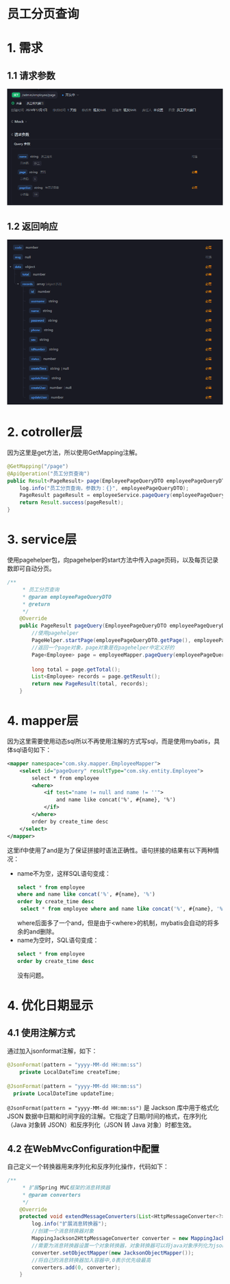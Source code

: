 # 员工分页查询

# 1. 需求

## 1.1 请求参数

![](image/image_oXMBnmb0WO.png)

## 1.2 返回响应

![](image/image_uyQQ3xajN4.png)

# 2. cotroller层

因为这里是get方法，所以使用GetMapping注解。

```java
@GetMapping("/page")
@ApiOperation("员工分页查询")
public Result<PageResult> page(EmployeePageQueryDTO employeePageQueryDTO){
    log.info("员工分页查询，参数为：{}", employeePageQueryDTO);
    PageResult pageResult = employeeService.pageQuery(employeePageQueryDTO);
    return Result.success(pageResult);
}
```

# 3. service层

使用pagehelper包，向pagehelper的start方法中传入page页码，以及每页记录数即可自动分页。

```java
/**
     * 员工分页查询
     * @param employeePageQueryDTO
     * @return
     */
    @Override
    public PageResult pageQuery(EmployeePageQueryDTO employeePageQueryDTO) {
        //使用pagehelper
        PageHelper.startPage(employeePageQueryDTO.getPage(), employeePageQueryDTO.getPageSize());
        //返回一个page对象，page对象是在pagehelper中定义好的
        Page<Employee> page = employeeMapper.pageQuery(employeePageQueryDTO);

        long total = page.getTotal();
        List<Employee> records = page.getResult();
        return new PageResult(total, records);
    }
```

# 4. mapper层

因为这里需要使用动态sql所以不再使用注解的方式写sql，而是使用mybatis，具体sql语句如下：

```xml
<mapper namespace="com.sky.mapper.EmployeeMapper">
    <select id="pageQuery" resultType="com.sky.entity.Employee">
        select * from employee
        <where>
            <if test="name != null and name != ''">
                and name like concat('%', #{name}, '%')
            </if>
        </where>
        order by create_time desc
    </select>
</mapper>
```

这里if中使用了and是为了保证拼接时语法正确性。语句拼接的结果有以下两种情况：

- name不为空，这样SQL语句变成：
  ```sql
  select * from employee
  where and name like concat('%', #{name}, '%')
  order by create_time desc
   select * from employee where and name like concat('%', #{name}, '%') order by create_time desc
  ```
  where后面多了一个and，但是由于\<where>的机制，mybatis会自动的将多余的and删除。
- name为空时，SQL语句变成：
  ```sql
  select * from employee
  order by create_time desc

  ```
  没有问题。

# 4. 优化日期显示

## 4.1 使用注解方式

通过加入jsonformat注解，如下：

```java
@JsonFormat(pattern = "yyyy-MM-dd HH:mm:ss")
    private LocalDateTime createTime;

@JsonFormat(pattern = "yyyy-MM-dd HH:mm:ss")
  private LocalDateTime updateTime;
```

`@JsonFormat(pattern = "yyyy-MM-dd HH:mm:ss")` 是 Jackson 库中用于格式化 JSON 数据中日期和时间字段的注解。它指定了日期/时间的格式，在序列化（Java 对象转 JSON）和反序列化（JSON 转 Java 对象）时都生效。

## 4.2 在WebMvcConfiguration中配置

自己定义一个转换器用来序列化和反序列化操作，代码如下：

```java
/**
     * 扩展Spring MVC框架的消息转换器
     * @param converters
     */
    @Override
    protected void extendMessageConverters(List<HttpMessageConverter<?>> converters) {
        log.info("扩展消息转换器");
        //创建一个消息转换器对象
        MappingJackson2HttpMessageConverter converter = new MappingJackson2HttpMessageConverter();
        //需要为消息转换器设置一个对象转换器，对象转换器可以将java对象序列化为json数据
        converter.setObjectMapper(new JacksonObjectMapper());
        //将自己的消息转换器加入容器中,0表示优先级最高
        converters.add(0, converter);
    }
```
